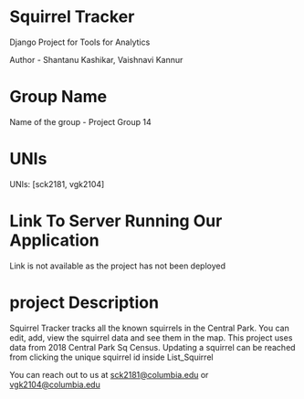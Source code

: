 # Squirrel Tracker

Django Project for Tools for Analytics

Author - Shantanu Kashikar, Vaishnavi Kannur

# Group Name
Name of the group - Project Group 14

# UNIs

UNIs: [sck2181, vgk2104]

# Link To Server Running Our Application
Link is not available as the project has not been deployed

# project Description

Squirrel Tracker tracks all the known squirrels in the Central Park. You can edit, add, view the squirrel data and see them in the map. This project uses data from 2018 Central Park Sq Census. Updating a squirrel can be reached from clicking the unique squirrel id inside List_Squirrel

You can reach out to us at sck2181@columbia.edu or vgk2104@columbia.edu
